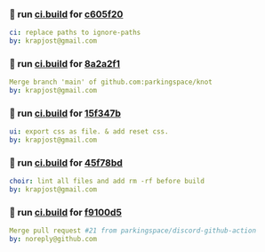 ### 🔨 run [ci.build](https://github.com/krapjost/knot/actions/runs/4626453849) for [c605f20](https://github.com/krapjost/knot/commit/c605f20)
```yaml
ci: replace paths to ignore-paths
by: krapjost@gmail.com
```

### 🔨 run [ci.build](https://github.com/krapjost/knot/actions/runs/4626739390) for [8a2a2f1](https://github.com/krapjost/knot/commit/8a2a2f1)
```yaml
Merge branch 'main' of github.com:parkingspace/knot
by: krapjost@gmail.com
```

### 🔨 run [ci.build](https://github.com/krapjost/knot/actions/runs/4627247694) for [15f347b](https://github.com/krapjost/knot/commit/15f347b)
```yaml
ui: export css as file. & add reset css.
by: krapjost@gmail.com
```

### 🔨 run [ci.build](https://github.com/krapjost/knot/actions/runs/4627427727) for [45f78bd](https://github.com/krapjost/knot/commit/45f78bd)
```yaml
choir: lint all files and add rm -rf before build
by: krapjost@gmail.com
```

### 🔨 run [ci.build](https://github.com/krapjost/knot/actions/runs/4628012417) for [f9100d5](https://github.com/krapjost/knot/commit/f9100d5)
```yaml
Merge pull request #21 from parkingspace/discord-github-action
by: noreply@github.com
```

